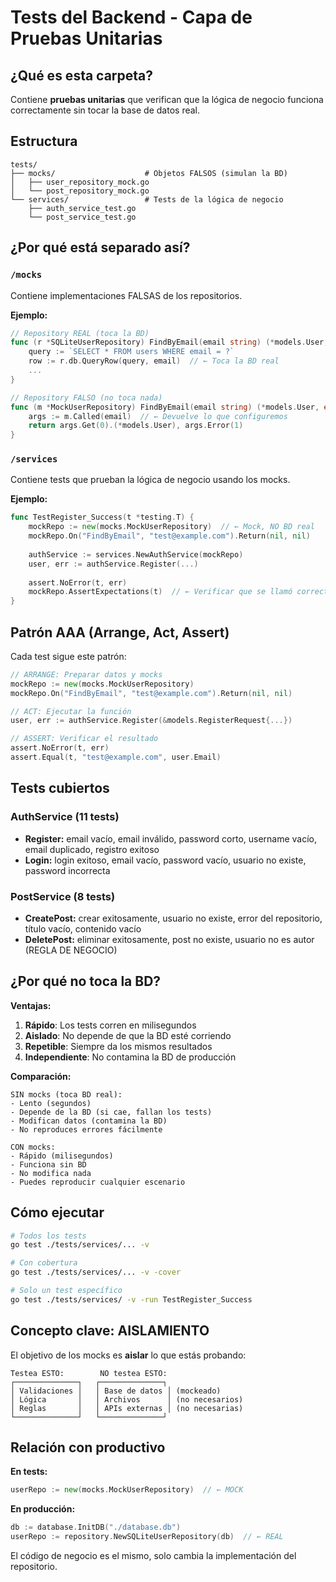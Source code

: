 # Tests del Backend - Capa de Pruebas Unitarias

## ¿Qué es esta carpeta?

Contiene **pruebas unitarias** que verifican que la lógica de negocio funciona correctamente sin tocar la base de datos real.

## Estructura

```
tests/
├── mocks/                    # Objetos FALSOS (simulan la BD)
│   ├── user_repository_mock.go
│   └── post_repository_mock.go
└── services/                 # Tests de la lógica de negocio
    ├── auth_service_test.go
    └── post_service_test.go
```

## ¿Por qué está separado así?

### `/mocks`
Contiene implementaciones FALSAS de los repositorios.

**Ejemplo:**
```go
// Repository REAL (toca la BD)
func (r *SQLiteUserRepository) FindByEmail(email string) (*models.User, error) {
    query := `SELECT * FROM users WHERE email = ?`
    row := r.db.QueryRow(query, email)  // ← Toca la BD real
    ...
}

// Repository FALSO (no toca nada)
func (m *MockUserRepository) FindByEmail(email string) (*models.User, error) {
    args := m.Called(email)  // ← Devuelve lo que configuremos
    return args.Get(0).(*models.User), args.Error(1)
}
```

### `/services`
Contiene tests que prueban la lógica de negocio usando los mocks.

**Ejemplo:**
```go
func TestRegister_Success(t *testing.T) {
    mockRepo := new(mocks.MockUserRepository)  // ← Mock, NO BD real
    mockRepo.On("FindByEmail", "test@example.com").Return(nil, nil)
    
    authService := services.NewAuthService(mockRepo)
    user, err := authService.Register(...)
    
    assert.NoError(t, err)
    mockRepo.AssertExpectations(t)  // ← Verificar que se llamó correctamente
}
```

## Patrón AAA (Arrange, Act, Assert)

Cada test sigue este patrón:

```go
// ARRANGE: Preparar datos y mocks
mockRepo := new(mocks.MockUserRepository)
mockRepo.On("FindByEmail", "test@example.com").Return(nil, nil)

// ACT: Ejecutar la función
user, err := authService.Register(&models.RegisterRequest{...})

// ASSERT: Verificar el resultado
assert.NoError(t, err)
assert.Equal(t, "test@example.com", user.Email)
```

## Tests cubiertos

### AuthService (11 tests)
- **Register:** email vacío, email inválido, password corto, username vacío, email duplicado, registro exitoso
- **Login:** login exitoso, email vacío, password vacío, usuario no existe, password incorrecta

### PostService (8 tests)
- **CreatePost:** crear exitosamente, usuario no existe, error del repositorio, título vacío, contenido vacío
- **DeletePost:** eliminar exitosamente, post no existe, usuario no es autor (REGLA DE NEGOCIO)

## ¿Por qué no toca la BD?

**Ventajas:**

1. **Rápido**: Los tests corren en milisegundos
2. **Aislado**: No depende de que la BD esté corriendo
3. **Repetible**: Siempre da los mismos resultados
4. **Independiente**: No contamina la BD de producción

**Comparación:**

```
SIN mocks (toca BD real):
- Lento (segundos)
- Depende de la BD (si cae, fallan los tests)
- Modifican datos (contamina la BD)
- No reproduces errores fácilmente

CON mocks:
- Rápido (milisegundos)
- Funciona sin BD
- No modifica nada
- Puedes reproducir cualquier escenario
```

## Cómo ejecutar

```bash
# Todos los tests
go test ./tests/services/... -v

# Con cobertura
go test ./tests/services/... -v -cover

# Solo un test específico
go test ./tests/services/ -v -run TestRegister_Success
```

## Concepto clave: AISLAMIENTO

El objetivo de los mocks es **aislar** lo que estás probando:

```
Testea ESTO:        NO testea ESTO:
┌──────────────┐   ┌──────────────┐
│ Validaciones │   │ Base de datos │ (mockeado)
│ Lógica       │   │ Archivos      │ (no necesarios)
│ Reglas       │   │ APIs externas │ (no necesarias)
└──────────────┘   └──────────────┘
```

## Relación con productivo

**En tests:**
```go
userRepo := new(mocks.MockUserRepository)  // ← MOCK
```

**En producción:**
```go
db := database.InitDB("./database.db")
userRepo := repository.NewSQLiteUserRepository(db)  // ← REAL
```

El código de negocio es el mismo, solo cambia la implementación del repositorio.